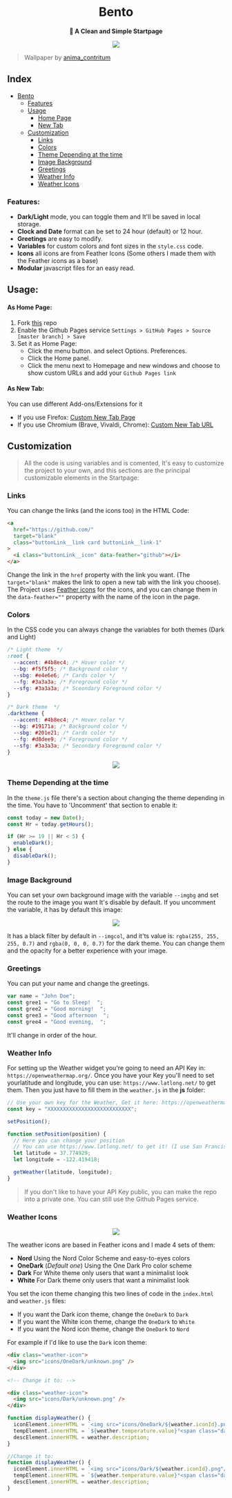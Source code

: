 <div align="center">
    <h1>Bento</h1>
    <b>🍱 A Clean and Simple Startpage</b>
</div>

<p align="center">
  <img src="https://github.com/MiguelRAvila/Bento/blob/master/assets/Header.png">
</p>

>  Wallpaper by [anima_contritum](https://www.reddit.com/user/anima_contritum)

## Index

- [Bento](#)
  - [Features](#features)
  - [Usage](#usage)
    - [Home Page](#as-home-page)
    - [New Tab](#as-new-tab)
  - [Customization](#customization)
    - [Links](#links)
    - [Colors](#colors)
    - [Theme Depending at the time](#theme-depending-at-the-time)
    - [Image Background](#image-background)
    - [Greetings](#greetings)
    - [Weather Info](#weather-info)
    - [Weather Icons](#weather-icons)

### Features:

- **Dark/Light** mode, you can toggle them and It'll be saved in local storage.
- **Clock and Date** format can be set to 24 hour (default) or 12 hour.
- **Greetings** are easy to modify.
- **Variables** for custom colors and font sizes in the `style.css` code.
- **Icons** all icons are from Feather Icons (Some others I made them with the Feather icons as a base)
- **Modular** javascript files for an easy read.

## Usage:

#### As Home Page:

1. Fork [this](https://github.com/migueravila/Bento) repo
2. Enable the Github Pages service `Settings > GitHub Pages > Source [master branch] > Save`
3. Set it as Home Page:
   - Click the menu button. and select Options. Preferences.
   - Click the Home panel.
   - Click the menu next to Homepage and new windows and choose to show custom URLs and add your `Github Pages link`

#### As New Tab:

You can use different Add-ons/Extensions for it

- If you use Firefox: [Custom New Tab Page](https://addons.mozilla.org/en-US/firefox/addon/custom-new-tab-page/?src=search)
- If you use Chromium (Brave, Vivaldi, Chrome): [Custom New Tab URL](https://chrome.google.com/webstore/detail/custom-new-tab-url/mmjbdbjnoablegbkcklggeknkfcjkjia)

## Customization

> All the code is using variables and is comented, It's easy to customize the project to your own, and this sections are the principal customizable elements in the Startpage:

### Links

You can change the links (and the icons too) in the HTML Code:

```html
<a
  href="https://github.com/"
  target="blank"
  class="buttonLink__link card buttonLink__link-1"
>
  <i class="buttonLink__icon" data-feather="github"></i>
</a>
```

Change the link in the `href` property with the link you want. (The `target="blank"` makes the link to open a new tab with the link you choose).
The Project uses [Feather icons](https://feathericons.com/) for the icons, and you can change them in the `data-feather=""` property with the name of the icon in the page.

### Colors

In the CSS code you can always change the variables for both themes (Dark and Light)

```css
/* Light theme  */
:root {
  --accent: #4b8ec4; /* Hover color */
  --bg: #f5f5f5; /* Background color */
  --sbg: #e4e6e6; /* Cards color */
  --fg: #3a3a3a; /* Foreground color */
  --sfg: #3a3a3a; /* Sceondary Foreground color */
}

/* Dark theme  */
.darktheme {
  --accent: #4b8ec4; /* Hover color */
  --bg: #19171a; /* Background color */
  --sbg: #201e21; /* Cards color */
  --fg: #d8dee9; /* Foreground color */
  --sfg: #3a3a3a; /* Secondary Foreground color */
}
```

<p align="center">
  <img src="https://github.com/MiguelRAvila/Bento/blob/master/assets/SubHeader.png">
</p>

### Theme Depending at the time

In the `theme.js` file there's a section about changing the theme depending in the time. You have to 'Uncomment' that section to enable it:

```js
const today = new Date();
const Hr = today.getHours();

if (Hr >= 19 || Hr < 5) {
  enableDark();
} else {
  disableDark();
}
```

### Image Background

You can set your own background image with the variable `--imgbg` and set the route to the image you want It's disable by default. If you uncomment the variable, it has by default this image:

<p align="center">
  <img src="https://github.com/MiguelRAvila/Bento/blob/master/assets/previewbg.png">
</p>

It has a black filter by default in `--imgcol`, and it'ts value is: `rgba(255, 255, 255, 0.7)` and `rgba(0, 0, 0, 0.7)` for the dark theme. You can change them and the opacity for a better experience with your image.

### Greetings

You can put your name and change the greetings.

```js
var name = "John Doe";
const gree1 = "Go to Sleep!  ";
const gree2 = "Good morning!  ";
const gree3 = "Good afternoon  ";
const gree4 = "Good evening,  ";
```

It'll change in order of the hour.

### Weather Info

For setting up the Weather widget you're going to need an API Key in: `https://openweathermap.org/`. Once you have your Key you'll need to set yourlatitude and longitude, you can use: `https://www.latlong.net/` to get them. Then you just have to fill them in the `weather.js` in the **js** folder:

```js
// Use your own key for the Weather, Get it here: https://openweathermap.org/
const key = "XXXXXXXXXXXXXXXXXXXXXXXXXXX";

setPosition();

function setPosition(position) {
  // Here you can change your position
  // You can use https://www.latlong.net/ to get it! (I use San Francisco as an example)
  let latitude = 37.774929;
  let longitude = -122.419418;

  getWeather(latitude, longitude);
}
```

> If you don't like to have your API Key public, you can make the repo into a private one. You can still use the Github Pages service.

### Weather Icons

<p align="center">
  <img src="https://github.com/MiguelRAvila/Bento/blob/master/assets/previewico.png">
</p>

The weather icons are based in Feather icons and I made 4 sets of them:

- **Nord** Using the Nord Color Scheme and easy-to-eyes colors
- **OneDark** (_Default one_) Using the One Dark Pro color scheme
- **Dark** For White theme only users that want a minimalist look
- **White** For Dark theme only users that want a minimalist look

You set the icon theme changing this two lines of code in the `index.html` and `weather.js` files:

- If you want the Dark icon theme, change the `OneDark` to `Dark`
- If you want the White icon theme, change the `OneDark` to `White`
- If you want the Nord icon theme, change the `OneDark` to `Nord`

For example if I'd like to use the `Dark` icon theme:

```html
<div class="weather-icon">
  <img src="icons/OneDark/unknown.png" />
</div>

<!-- Change it to: -->

<div class="weather-icon">
  <img src="icons/Dark/unknown.png" />
</div>
```

```js
function displayWeather() {
  iconElement.innerHTML = `<img src="icons/OneDark/${weather.iconId}.png"/>`;
  tempElement.innerHTML = `${weather.temperature.value}°<span class="darkfg">${tempUnit}</span>`;
  descElement.innerHTML = weather.description;
}

//Change it to:
function displayWeather() {
  iconElement.innerHTML = `<img src="icons/Dark/${weather.iconId}.png"/>`;
  tempElement.innerHTML = `${weather.temperature.value}°<span class="darkfg">${tempUnit}</span>`;
  descElement.innerHTML = weather.description;
}
```
